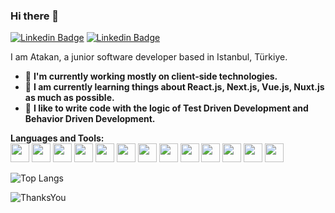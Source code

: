### Hi there 👋
[![Linkedin Badge](https://img.shields.io/badge/-atakantekoglu-blue?style=flat-square&logo=Linkedin&logoColor=white&link=https://www.linkedin.com/in/atakantekoglu/)](https://www.linkedin.com/in/atakantekoglu)  [![Linkedin Badge](https://img.shields.io/badge/-teko8080-1DA1F2?style=flat-square&logo=twitter&logoColor=white&link=https://twitter.com/teko8080)](https://twitter.com/teko8080)



I am Atakan, a junior software developer based in Istanbul, Türkiye.
- 🔭 **I'm currently working mostly on client-side technologies.**
- 🌱 **I am currently learning things about React.js, Next.js, Vue.js, Nuxt.js as much as possible.**
- 🧪 **I like to write code with the logic of Test Driven Development and Behavior Driven Development.**

**Languages and Tools:**  
<img height="30" src="https://img.shields.io/badge/Vue.js-35495E?style=for-the-badge&logo=vuedotjs&logoColor=4FC08D"> <img height="30" src="https://img.shields.io/badge/nuxt.js-00C58E?style=for-the-badge&logo=nuxtdotjs&logoColor=white"> <img height="30" src="https://img.shields.io/badge/vuex-33475C?style=for-the-badge"> <img height="30" src="https://img.shields.io/badge/Vuetify-1867C0?style=for-the-badge&logo=vuetify&logoColor=white"> <img height="30" src="https://img.shields.io/badge/React.js-35495E?style=for-the-badge&logo=react&logoColor=#6292de"> <img height="30" src="https://img.shields.io/badge/Next.js-35495E?style=for-the-badge&logo=next.js&logoColor=#6292de"> <img height="30" src="https://img.shields.io/badge/CSS3-1572B6?style=for-the-badge&logo=css3&logoColor=white"> <img height="30" src="https://img.shields.io/badge/Cucumber-23D96C?style=for-the-badge&logo=cucumber&logoColor=000000"> <img height="30" src="https://img.shields.io/badge/Puppeteer-40B5A4?style=for-the-badge&logo=Puppeteer&logoColor=white"> <img height="30" src="https://img.shields.io/badge/eslint-3A33D1?style=for-the-badge&logo=eslint&logoColor=white"> <img height="30" src="https://img.shields.io/badge/WebStorm-000000?style=for-the-badge&logo=WebStorm&logoColor=white"> <img height="30" src="https://img.shields.io/badge/Visual_Studio_Code-0078D4?style=for-the-badge&logo=visual%20studio%20code&logoColor=white">  <img height="30" src="https://img.shields.io/badge/Git-F05032?style=for-the-badge&logo=git&logoColor=ffffff">


 ![Top Langs](https://github-readme-stats.vercel.app/api/top-langs/?username=atakanteko&layout=compact)



![ThanksYou](https://img.shields.io/badge/🙏Thank_You_For_Spending_a_Moment_On_My_Profile,_Happy_Coding,_All_The_Very_Best-dodgerred.svg?style=for-the-badge)
